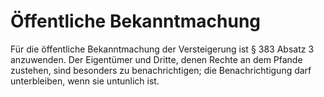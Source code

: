 # Öffentliche Bekanntmachung

Für die öffentliche Bekanntmachung der Versteigerung ist § 383 Absatz 3 anzuwenden. Der Eigentümer und Dritte, denen Rechte an dem Pfande zustehen, sind besonders zu benachrichtigen; die Benachrichtigung darf unterbleiben, wenn sie untunlich ist. 

